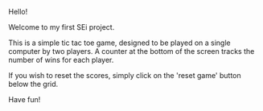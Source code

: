 Hello!

Welcome to my first SEi project.

This is a simple tic tac toe game, designed to be played on a single computer by two players. A counter at the bottom of the screen tracks the number of wins for each player.

If you wish to reset the scores, simply click on the 'reset game' button below the grid.

Have fun!
